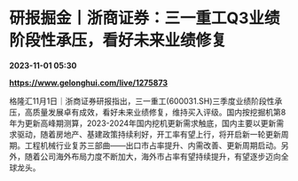 # 研报掘金丨浙商证券：三一重工Q3业绩阶段性承压，看好未来业绩修复

**2023-11-01 05:30**

**https://www.gelonghui.com/live/1275873**

格隆汇11月1日｜浙商证券研报指出，三一重工(600031.SH)三季度业绩阶段性承压，高质量发展卓有成效，看好未来业绩修复，维持买入评级。国内按挖掘机第8年为更新高峰期测算，2023-2024年国内挖机更新需求触底，国内主要以更新需求驱动，随着房地产、基建政策持续利好，开工率有望上行，将开启新一轮更新周期。工程机械行业复苏三部曲——出口市占率提升、内需改善、更新周期启动。另外，随着公司海外布局力度不断加大，海外市占率有望持续提升，有望逐步迈向全球龙头。